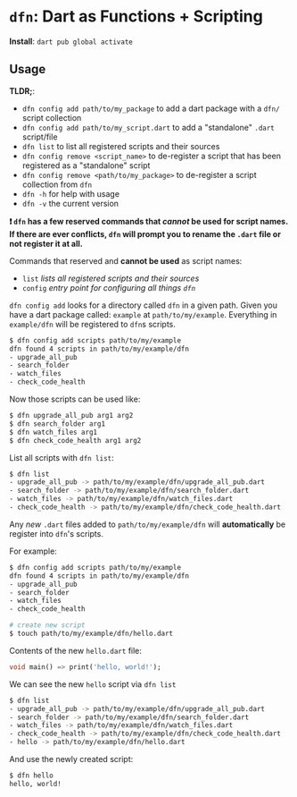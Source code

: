 # `dfn`: Dart as Functions + Scripting

**Install**: `dart pub global activate`

## Usage

**TLDR;**:
- `dfn config add path/to/my_package` to add a dart package with a `dfn/` script collection
- `dfn config add path/to/my_script.dart` to add a "standalone" `.dart` script/file
- `dfn list` to list all registered scripts and their sources
- `dfn config remove <script_name>` to de-register a script that has been registered as a "standalone" script
- `dfn config remove <path/to/my_package>` to de-register a script collection from `dfn`
- `dfn -h` for help with usage
- `dfn -v` the current version

**❗ `dfn` has a few reserved commands that _cannot_ be used for script names. If there are ever conflicts, `dfn` will prompt you to rename the `.dart` file or not register it at all.**

Commands that reserved and **cannot be used** as script names:
- `list` _lists all registered scripts and their sources_
- `config` _entry point for configuring all things `dfn`_

`dfn config add` looks for a directory called `dfn` in a given path. Given you have a dart package called: `example` at `path/to/my/example`. Everything in `example/dfn` will be registered to `dfn`s scripts.

```sh
$ dfn config add scripts path/to/my/example
dfn found 4 scripts in path/to/my/example/dfn
- upgrade_all_pub
- search_folder
- watch_files
- check_code_health
```

Now those scripts can be used like:

```sh
$ dfn upgrade_all_pub arg1 arg2
$ dfn search_folder arg1
$ dfn watch_files arg1
$ dfn check_code_health arg1 arg2
```

List all scripts with `dfn list`:
```sh
$ dfn list
- upgrade_all_pub -> path/to/my/example/dfn/upgrade_all_pub.dart
- search_folder -> path/to/my/example/dfn/search_folder.dart
- watch_files -> path/to/my/example/dfn/watch_files.dart
- check_code_health -> path/to/my/example/dfn/check_code_health.dart
```

Any _new_ `.dart` files added to `path/to/my/example/dfn` will **automatically** be register into `dfn`'s scripts.

For example:
```sh
$ dfn config add scripts path/to/my/example
dfn found 4 scripts in path/to/my/example/dfn
- upgrade_all_pub
- search_folder
- watch_files
- check_code_health

# create new script
$ touch path/to/my/example/dfn/hello.dart
```

Contents of the new `hello.dart` file:

```dart
void main() => print('hello, world!');
```

We can see the new `hello` script via `dfn list`

```sh
$ dfn list
- upgrade_all_pub -> path/to/my/example/dfn/upgrade_all_pub.dart
- search_folder -> path/to/my/example/dfn/search_folder.dart
- watch_files -> path/to/my/example/dfn/watch_files.dart
- check_code_health -> path/to/my/example/dfn/check_code_health.dart
- hello -> path/to/my/example/dfn/hello.dart
```

And use the newly created script:

```sh
$ dfn hello
hello, world!
```
